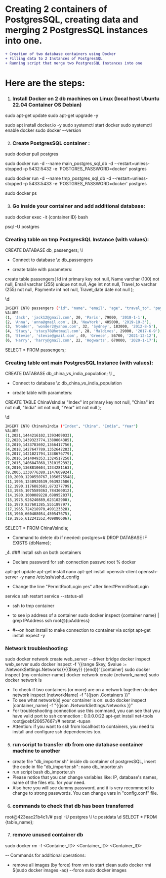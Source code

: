 <!-- ```diff
- text in red
+ text in green
! text in orange
# text in gray
@@ text in purple (and bold)@@
``` -->

# Creating 2 containers of PostgresSQL, creating data and merging 2 PostgresSQL instances into one.

```diff
+ Creation of two database containers using Docker 
+ Filling data to 2 Instances of PostgresSQL
+ Running script that merge two PostgresSQL Instances into one
```
# Here are the steps:

1. ### Install Docker on 2 db machines on Linux (local host Ubuntu 22.04 Container OS Debian)

sudo apt-get update
sudo apt-get upgrade -y

sudo apt install docker.io -y
sudo systemctl start docker
sudo systemctl enable docker
sudo docker --version

2.  ### Create PostgresSQL container :
sudo docker pull postgres

sudo docker run -d --name main_postgres_sql_db -d --restart=unless-stopped -p 5432:5432 -e 'POSTGRES_PASSWORD=docker' postgres

sudo docker run -d --name tmp_postgres_sql_db -d --restart=unless-stopped -p 5433:5433 -e 'POSTGRES_PASSWORD=docker' postgres

sudo docker ps

3. ### Go inside your container and add additional database:

sudo docker exec -it {container ID} bash
<!-- 
sudo docker exec -it 26bcce618c33 bash
sudo docker exec -it 9a0cd89f3768 bash -->

psql -U postgres

### Creating table on tmp PostgresSQL Instance (with values):

CREATE DATABASE db_passengers;
\l

- Connect to database
\c db_passengers
<!-- create table student ( rolINo int,name varchar (10) ,primary key(rolINo)); -->
- create table with parameters:

create table passengers(
Id int primary key not null,
Name varchar (100) not null,
Email varchar (255) unique not null,
Age int not null,
Travel_to varchar (255) not null,
Paymentv int not null,
Travel_date date not null
);

\d
<!-- insert into student(rolINo, name) values (101, 'brijen'); -->
```bash
INSERT INTO passengers ("id", "name", "email", "age", "travel_to", "paymentv", "travel_date")
VALUES
(1, 'Jack', 'jack12@gmail.com', 20, 'Paris', 79000, '2018-1-1'),
(2, 'Anna', 'anna@gmail.com', 19, 'NewYork', 405000, '2019-10-3'),
(3, 'Wonder', 'wonder2@yahoo.com', 32, 'Sydney', 183000, '2012-8-5'),
(4, 'Stacy', 'stacy78@hotmail.com', 28, 'Maldives', 29000, '2017-6-9'),
(5, 'Stevie', 'stevie@gmail.com', 49, 'Greece', 56700, '2021-12-12'),
(6, 'Harry', 'harry@gmail.com', 22, 'Hogwarts', 670000, '2020-1-17');
```
SELECT * FROM passengers;

### Creating table ont main PostgresSQL Instance (with values):
CREATE DATABASE db_china_vs_india_population;
\l
_

- Connect to database
\c db_china_vs_india_population
<!-- create table student ( rolINo int,name varchar (10) ,primary key(rolINo)); -->
- create table with parameters:

CREATE TABLE ChinaVsIndia(
"Index" int primary key not null,
"China" int not null,
"India" int not null,
"Year"  int not null
);

\d

<!-- insert into student(rolINo, name) values (101, 'brijen'); -->
```bash
INSERT INTO ChinaVsIndia ("Index", "China", "India", "Year")
VALUES
(1,2021,1444216102,1393409033),
(2,2020,1439323774,1380004385),
(3,2019,1433783692,1366417756),
(4,2018,1427647789,1352642283),
(5,2017,1421021794,1338676779),
(6,2016,1414049353,1324517250),
(7,2015,1406847868,1310152392),
(8,2010,1368810604,1234281163),
(9,2005,1330776380,1147609924),
(10,2000,1290550767,1056575548),
(11,1995,1240920539,963922586),
(12,1990,1176883681,873277799),
(13,1985,1075589363,784360012),
(14,1980,1000089228,698952837),
(15,1975,926240889,623102900),
(16,1970,827601385,555189797),
(17,1965,724218970,499123328),
(18,1960,660408054,450547675),
(19,1955,612241552,409880606);
```
SELECT * FROM ChinaVsIndia;

- Command to delete db if needed:
postgres=# DROP DATABASE IF EXISTS {dbName};
<!-- DROP DATABASE IF EXISTS db_china_vs_india_population; _-->

_4. ### install ssh on both containers

- Declare password for ssh connection
passwd root
% docker

apt-get update
apt-get install nano
apt-get install openssh-client openssh-server -y
nano /etc/ssh/sshd_config 

- Change the line "PermitRootLogin yes" after line:#PermitRootLogin 

service ssh restart
service --status-all

- ssh to tmp container
- to see ip address of a container
sudo docker inspect {container name} | grep IPAddress
ssh root@{ipAddress}

- #--on host install to make connection to container via script
apt-get install expect -y


<!-- 
tmp_postgres_sql_db
sudo docker inspect 26bcce618c33 | grep IPAddress
ssh root@172.17.0.3
sudo docker exec -it 26bcce618c33 bash

main_postgres_sql_db_
sudo docker inspect 9a0cd89f3768 | grep IPAddress
ssh root@172.17.0.2 
sudo docker exec -it 9a0cd89f3768 bash

-->

### Network troubleshooting:

sudo docker network create web_server --driver bridge
docker inspect web_server
sudo docker inspect -f '{{range $key, $value := .NetworkSettings.Networks}}{{$key}} {{end}}' [container]
sudo docker inspect {my-container-name}
docker network create {network_name}
sudo docker network ls
- To check if two containers (or more) are on a network together: 
docker network inspect [networkName] -f "{{json .Containers }}"
- To see what network(s) your container is on:
sudo docker inspect [container_name] -f "{{json .NetworkSettings.Networks }}"
- For troubleshooting connection use this command, you can see that you have valid port to ssh connection : 0.0.0.0:22
apt-get install net-tools
root@cebf20657667:/# netstat -tupan
- Attention: if you want to ssh from localhost to containers, you need to install and configure ssh dependencies too.

5. ### run script to transfer db from one database container machine to another

- create file "db_importer.sh" inside db container of postgresSQL, insert the code in file "db_importer.sh":
nano db_importer.sh
- run script
bash db_importer.sh
- Please notice that you can change variables like: IP, database's names, name of the files etc. for your need.
- Also here you will see dummy password, and it is very recommend to change to strong passwords. You can change vars in "config.conf" file.

6. ###  commands to check that db has been transferred
root@423eac21b4c1:/# psql -U postgres
\l
\c postdata
\d
SELECT * FROM {table_name};

7. ### remove unused container db
sudo docker rm -f <Container_ID> <Container_ID> 
<Container_ID> 

-- Commands for additional operations:

-  remove all images (by force) from vm to start clean
sudo docker rmi $(sudo docker images -aq) --force
sudo docker images